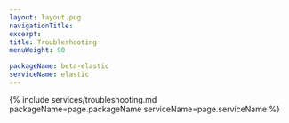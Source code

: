 ```yaml
---
layout: layout.pug
navigationTitle:
excerpt:
title: Troubleshooting
menuWeight: 90

packageName: beta-elastic
serviceName: elastic
---
```


{% include services/troubleshooting.md
    packageName=page.packageName
    serviceName=page.serviceName %}
